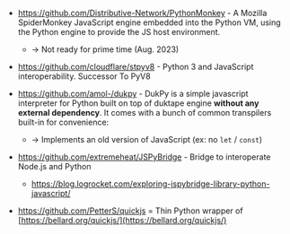 
- https://github.com/Distributive-Network/PythonMonkey - A Mozilla SpiderMonkey JavaScript engine embedded into the Python VM, using the Python engine to provide the JS host environment.
    - → Not ready for prime time (Aug. 2023)

- https://github.com/cloudflare/stpyv8 - Python 3 and JavaScript interoperability. Successor To PyV8

- https://github.com/amol-/dukpy - DukPy is a simple javascript interpreter for Python built on top of duktape engine **without any external dependency**. It comes with a bunch of common transpilers built-in for convenience:
    - → Implements an old version of JavaScript (ex: no `let` / `const`)

- https://github.com/extremeheat/JSPyBridge - Bridge to interoperate Node.js and Python
    - https://blog.logrocket.com/exploring-jspybridge-library-python-javascript/

- https://github.com/PetterS/quickjs = Thin Python wrapper of [https://bellard.org/quickjs/](https://bellard.org/quickjs/)